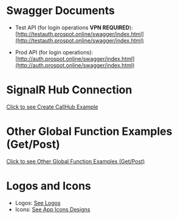 # Swagger Documents

- Test API (for login operations **VPN REQUIRED**): [http://testauth.prospot.online/swagger/index.html](http://testauth.prospot.online/swagger/index.html)

- Prod API (for login operations): [http://auth.prospot.online/swagger/index.html](http://auth.prospot.online/swagger/index.html)

# SignalR Hub Connection

[Click to see Create CallHub Example](utils/callHub.js)

# Other Global Function Examples (Get/Post)

[Click to see Other Global Function Examples (Get/Post)](utils)

# Logos and Icons

- Logos: [See Logos](assets/Logo)
- Icons: [See App Icons Designs](assets/Icon)
